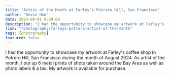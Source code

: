 ```yaml
---
title: "Artist of the Month at Farley's Potrero Hill, San Francisco"
author: "Kevin Hou"
date: 2024-08-01 9:00:00
description: "I had the opportunity to showcase my artwork at Farley's coffee shop in Potrero Hill, San Francisco during the month of August 2024. As artist of the month, I put up 6 metal prints of shots taken around the Bay Area as well as photo labels & a bio."
link: "/photography/farleys-potrero-artist-of-the-month"
tags: [photography]
featured: false
---
```


I had the opportunity to showcase my artwork at Farley's coffee shop in Potrero Hill, San Francisco during the month of August 2024. As artist of the month, I put up 6 metal prints of shots taken around the Bay Area as well as photo labels & a bio. My artwork is available for purchase.
